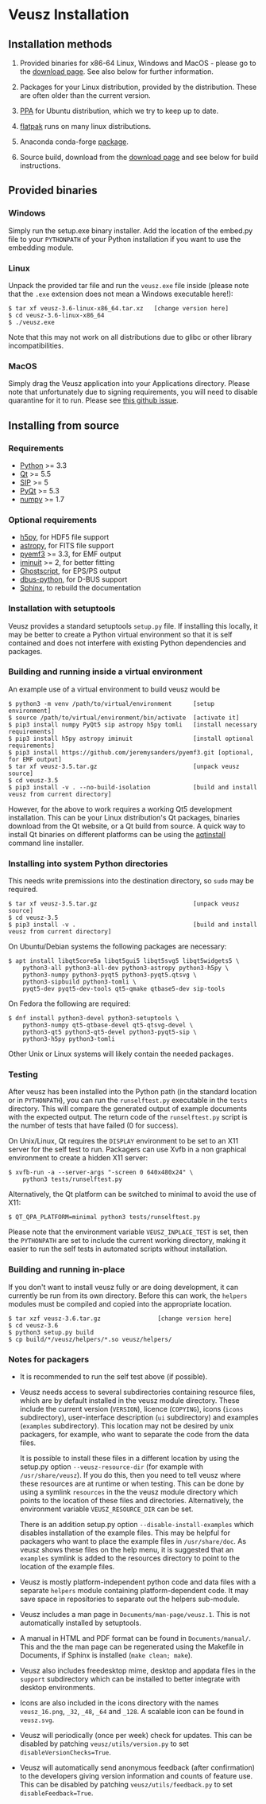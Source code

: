 # Veusz Installation

## Installation methods

1. Provided binaries for x86-64 Linux, Windows and MacOS - please go
   to the [download page](https://veusz.github.io/download/). See also
   below for further information.

2. Packages for your Linux distribution, provided by the
   distribution. These are often older than the current version.

3. [PPA](https://launchpad.net/~jeremysanders/+archive/ubuntu/ppa) for
   Ubuntu distribution, which we try to keep up to date.

4. [flatpak](https://flathub.org/apps/details/io.github.veusz.Veusz) runs on many linux distributions.

5. Anaconda conda-forge [package](https://anaconda.org/conda-forge/veusz).

6. Source build, download from the [download
   page](https://veusz.github.io/download/) and see below for build
   instructions.

## Provided binaries

### Windows

Simply run the setup.exe binary installer. Add the location of the
embed.py file to your `PYTHONPATH` of your Python installation if you
want to use the embedding module.

### Linux

Unpack the provided tar file and run the `veusz.exe` file inside
(please note that the `.exe` extension does not mean a Windows
executable here!):

    $ tar xf veusz-3.6-linux-x86_64.tar.xz   [change version here]
    $ cd veusz-3.6-linux-x86_64
    $ ./veusz.exe

Note that this may not work on all distributions due to glibc or other
library incompatibilities.

### MacOS

Simply drag the Veusz application into your Applications
directory. Please note that unfortunately due to signing requirements,
you will need to disable quarantine for it to run. Please see
[this github issue](https://github.com/veusz/veusz/issues/630#issuecomment-1305817737).

## Installing from source

### Requirements

* [Python](https://www.python.org/) >= 3.3
* [Qt](https://www.qt.io/developers/) >= 5.5
* [SIP](https://www.riverbankcomputing.co.uk/software/sip/) >= 5
* [PyQt](https://www.riverbankcomputing.co.uk/software/pyqt/) >= 5.3
* [numpy](https://numpy.org/) >= 1.7

### Optional requirements

* [h5py](https://www.h5py.org/), for HDF5 file support
* [astropy](https://www.astropy.org/), for FITS file support
* [pyemf3](https://github.com/jeremysanders/pyemf3) >= 3.3, for EMF output
* [iminuit](https://github.com/iminuit/iminuit) >= 2, for better fitting
* [Ghostscript](https://www.ghostscript.com/), for EPS/PS output
* [dbus-python](https://dbus.freedesktop.org/doc/dbus-python/), for D-BUS support
* [Sphinx](https://www.sphinx-doc.org/en/master/), to rebuild the documentation

### Installation with setuptools

Veusz provides a standard setuptools `setup.py` file. If installing
this locally, it may be better to create a Python virtual environment
so that it is self contained and does not interfere with existing
Python dependencies and packages.

### Building and running inside a virtual environment

An example use of a virtual environment to build veusz would be

    $ python3 -m venv /path/to/virtual/environment      [setup environment]
    $ source /path/to/virtual/environment/bin/activate  [activate it]
    $ pip3 install numpy PyQt5 sip astropy h5py tomli   [install necessary requirements]
    $ pip3 install h5py astropy iminuit                 [install optional requirements]
    $ pip3 install https://github.com/jeremysanders/pyemf3.git [optional, for EMF output]
    $ tar xf veusz-3.5.tar.gz                           [unpack veusz source]
    $ cd veusz-3.5
    $ pip3 install -v . --no-build-isolation            [build and install veusz from current directory]

However, for the above to work requires a working Qt5 development
installation. This can be your Linux distribution's Qt packages,
binaries download from the Qt website, or a Qt build from source. A
quick way to install Qt binaries on different platforms can be using
the [aqtinstall](https://github.com/miurahr/aqtinstall) command line
installer.

### Installing into system Python directories

This needs write premissions into the destination directory, so `sudo`
may be required.

    $ tar xf veusz-3.5.tar.gz                           [unpack veusz source]
    $ cd veusz-3.5
    $ pip3 install -v .                                 [build and install veusz from current directory]

On Ubuntu/Debian systems the following packages are necessary:

    $ apt install libqt5core5a libqt5gui5 libqt5svg5 libqt5widgets5 \
        python3-all python3-all-dev python3-astropy python3-h5py \
        python3-numpy python3-pyqt5 python3-pyqt5.qtsvg \
        python3-sipbuild python3-tomli \
        pyqt5-dev pyqt5-dev-tools qt5-qmake qtbase5-dev sip-tools

On Fedora the following are required:

    $ dnf install python3-devel python3-setuptools \
        python3-numpy qt5-qtbase-devel qt5-qtsvg-devel \
        python3-qt5 python3-qt5-devel python3-pyqt5-sip \
        python3-h5py python3-tomli

Other Unix or Linux systems will likely contain the needed packages.

### Testing

After veusz has been installed into the Python path (in the standard
location or in `PYTHONPATH`), you can run the `runselftest.py`
executable in the `tests` directory. This will compare the generated
output of example documents with the expected output. The return code
of the `runselftest.py` script is the number of tests that have failed
(0 for success).

On Unix/Linux, Qt requires the `DISPLAY` environment to be set to an
X11 server for the self test to run. Packagers can use Xvfb in a non
graphical environment to create a hidden X11 server:

    $ xvfb-run -a --server-args "-screen 0 640x480x24" \
        python3 tests/runselftest.py

Alternatively, the Qt platform can be switched to minimal to avoid the
use of X11:

    $ QT_QPA_PLATFORM=minimal python3 tests/runselftest.py

Please note that the environment variable `VEUSZ_INPLACE_TEST` is set,
then the `PYTHONPATH` are set to include the current working
directory, making it easier to run the self tests in automated scripts
without installation.

### Building and running in-place

If you don't want to install veusz fully or are doing development, it
can currently be run from its own directory. Before this can work, the
`helpers` modules must be compiled and copied into the appropriate
location.

    $ tar xzf veusz-3.6.tar.gz                [change version here]
    $ cd veusz-3.6
    $ python3 setup.py build
    $ cp build/*/veusz/helpers/*.so veusz/helpers/

### Notes for packagers

* It is recommended to run the self test above (if possible).

* Veusz needs access to several subdirectories containing resource
  files, which are by default installed in the veusz module directory.
  These include the current version (`VERSION`), licence (`COPYING`),
  icons (`icons` subdirectory), user-interface description (`ui`
  subdirectory) and examples (`examples` subdirectory).  This location
  may not be desired by unix packagers, for example, who want to
  separate the code from the data files.

  It is possible to install these files in a different location by
  using the setup.py option `--veusz-resource-dir` (for example with
  `/usr/share/veusz`). If you do this, then you need to tell veusz
  where these resources are at runtime or when testing. This can be
  done by using a symlink `resources` in the the veusz module
  directory which points to the location of these files and
  directories. Alternatively, the environment variable
  `VEUSZ_RESOURCE_DIR` can be set.

  There is an addition setup.py option `--disable-install-examples`
  which disables installation of the example files. This may be
  helpful for packagers who want to place the example files in
  `/usr/share/doc`. As veusz shows these files on the help menu, it is
  suggested that an `examples` symlink is added to the resources
  directory to point to the location of the example files.

- Veusz is mostly platform-independent python code and data files with
  a separate `helpers` module containing platform-dependent code. It
  may save space in repositories to separate out the helpers
  sub-module.

- Veusz includes a man page in `Documents/man-page/veusz.1`. This is
  not automatically installed by setuptools.

- A manual in HTML and PDF format can be found in `Documents/manual/`.
  This and the the man page can be regenerated using the Makefile in
  Documents, if Sphinx is installed (`make clean; make`).

- Veusz also includes freedesktop mime, desktop and appdata files in
  the `support` subdirectory which can be installed to better
  integrate with desktop environments.

- Icons are also included in the icons directory with the names
  `veusz_16.png`, `_32`, `_48`, `_64` and `_128`. A scalable icon can
  be found in `veusz.svg`.

- Veusz will periodically (once per week) check for updates. This can
  be disabled by patching `veusz/utils/version.py` to set
  `disableVersionChecks=True`.

- Veusz will automatically send anonymous feedback (after
  confirmation) to the developers giving version information and
  counts of feature use. This can be disabled by patching
  `veusz/utils/feedback.py` to set `disableFeedback=True`.
